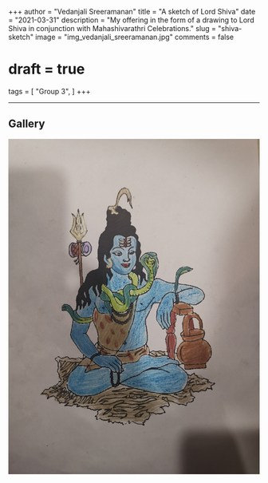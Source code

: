 +++
author = "Vedanjali Sreeramanan"
title = "A sketch of Lord Shiva"
date = "2021-03-31"
description = "My offering in the form of a drawing to Lord Shiva in conjunction with Mahashivarathri Celebrations."
slug = "shiva-sketch"
image = "img_vedanjali_sreeramanan.jpg"
comments = false
# draft = true
tags = [
    "Group 3",
]
+++

---

## Gallery

![](img_vedanjali_sreeramanan.jpg)
